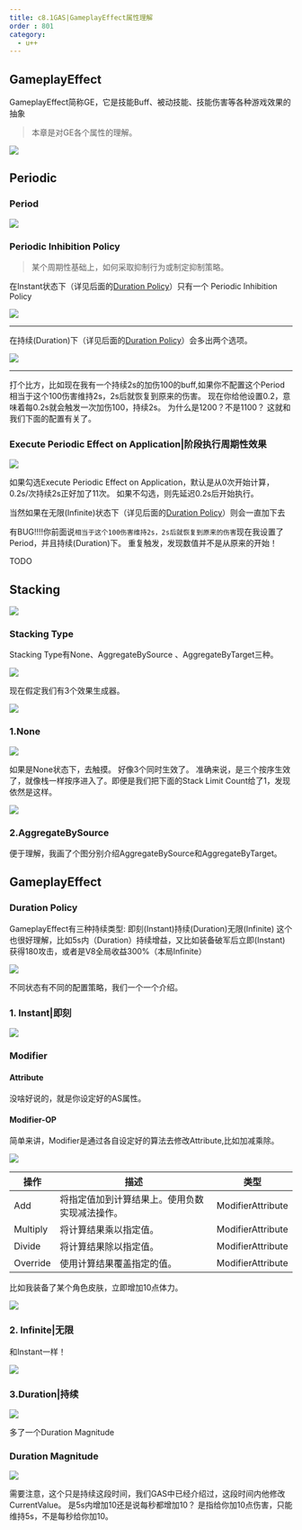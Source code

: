 ```yaml
---
title: c8.1GAS|GameplayEffect属性理解
order : 801
category:
  - u++
---
```


## **GameplayEffect**

GameplayEffect简称GE，它是技能Buff、被动技能、技能伤害等各种游戏效果的抽象

>本章是对GE各个属性的理解。

![](..%2Fassets%2Fgas018.png)

## **Periodic**

### Period

![](..%2Fassets%2Fgas028.png)

### Periodic Inhibition Policy

>某个周期性基础上，如何采取抑制行为或制定抑制策略。

<chatmessage avatar="../../assets/emoji/bqb (2).png" :avatarWidth="40" alignLeft>

在Instant状态下（详见后面的[Duration Policy](#duration-policy)）只有一个 Periodic Inhibition Policy

</chatmessage>

![](..%2Fassets%2Fgas029.png)


<hr>

<chatmessage avatar="../../assets/emoji/bqb (2).png" :avatarWidth="40" alignLeft>

在持续(Duration)下（详见后面的[Duration Policy](#duration-policy)）会多出两个选项。

</chatmessage>

![](..%2Fassets%2Fgas027.png)

<hr>

<chatmessage avatar="../../assets/emoji/bqb (2).png" :avatarWidth="40" alignLeft>
打个比方，比如现在我有一个持续2s的加伤100的buff,如果你不配置这个Period
相当于这个100伤害维持2s，2s后就恢复到原来的伤害。
</chatmessage>

<gifwithbutton src="../../assets/unrealgif/move02.gif"/>

<chatmessage avatar="../../assets/emoji/bqb (2).png" :avatarWidth="40" alignLeft>
现在你给他设置0.2，意味着每0.2s就会触发一次加伤100，持续2s。
</chatmessage>

<gifwithbutton src="../../assets/unrealgif/move03.gif"/>

<chatmessage avatar="../../assets/emoji/hx.png" :avatarWidth="40" >
为什么是1200？不是1100？
</chatmessage>

<chatmessage avatar="../../assets/emoji/bqb (2).png" :avatarWidth="40" alignLeft>
这就和我们下面的配置有关了。
</chatmessage>

### Execute Periodic Effect on Application|阶段执行周期性效果

![](..%2Fassets%2Fgas030.png)

<chatmessage avatar="../../assets/emoji/bqb (2).png" :avatarWidth="40" alignLeft>
如果勾选Execute Periodic Effect on Application，默认是从0次开始计算，0.2s/次持续2s正好加了11次。
如果不勾选，则先延迟0.2s后开始执行。
</chatmessage>

<gifwithbutton src="../../assets/unrealgif/move04.gif"/>

<chatmessage avatar="../../assets/emoji/bqb (2).png" :avatarWidth="40" alignLeft>

当然如果在无限(Infinite)状态下（详见后面的[Duration Policy](#duration-policy)）则会一直加下去

</chatmessage>


<gifwithbutton src="../../assets/unrealgif/move05.gif"/>


<chatmessage avatar="../../assets/emoji/hx.png" :avatarWidth="40" >

有BUG!!!!你前面说`相当于这个100伤害维持2s，2s后就恢复到原来的伤害`现在我设置了Period，并且持续(Duration)下。
重复触发，发现数值并不是从原来的开始！

</chatmessage>

<gifwithbutton src="../../assets/unrealgif/move06.gif"/>

TODO

## Stacking

![](..%2Fassets%2Fgas031.png)

###  Stacking Type

<chatmessage avatar="../../assets/emoji/bqb (2).png" :avatarWidth="40" alignLeft>
Stacking Type有None、AggregateBySource 、AggregateByTarget三种。
</chatmessage>


![](..%2Fassets%2Fgas032.png)

<chatmessage avatar="../../assets/emoji/bqb (2).png" :avatarWidth="40" alignLeft>
现在假定我们有3个效果生成器。
</chatmessage>

![](..%2Fassets%2Fgas034.png)

### **1.None**

![](..%2Fassets%2Fgas033.png)

<chatmessage avatar="../../assets/emoji/bqb (2).png" :avatarWidth="40" alignLeft>
如果是None状态下，去触摸。
</chatmessage>

<gifwithbutton src="../../assets/unrealgif/move07.gif"/>

<chatmessage avatar="../../assets/emoji/hx.png" :avatarWidth="40" >
好像3个同时生效了。
</chatmessage>

<chatmessage avatar="../../assets/emoji/bqb (2).png" :avatarWidth="40" alignLeft>
准确来说，是三个按序生效了，就像栈一样按序进入了。即便是我们把下面的Stack Limit Count给了1，发现依然是这样。
</chatmessage>

![](..%2Fassets%2Fgas035.png)

### **2.AggregateBySource**

<chatmessage avatar="../../assets/emoji/bqb (2).png" :avatarWidth="40" alignLeft>
便于理解，我画了个图分别介绍AggregateBySource和AggregateByTarget。
</chatmessage>


## **GameplayEffect**

### Duration Policy

<chatmessage avatar="../../assets/emoji/bqb (2).png" :avatarWidth="40" alignLeft>
GameplayEffect有三种持续类型: 即刻(Instant)持续(Duration)无限(Infinite)
</chatmessage>

<chatmessage avatar="../../assets/emoji/hx.png" :avatarWidth="40" >
这个也很好理解，比如5s内（Duration）持续增益，又比如装备破军后立即(Instant)获得180攻击，或者是V8全局收益300%（本局Infinite）
</chatmessage>

![](..%2Fassets%2Fgas020.png)

<chatmessage avatar="../../assets/emoji/bqb (2).png" :avatarWidth="40" alignLeft>
不同状态有不同的配置策略，我们一个一个介绍。
</chatmessage>

###  1. **Instant|即刻**

![](..%2Fassets%2Fgas022.png)

### Modifier

#### Attribute

<chatmessage avatar="../../assets/emoji/bqb (2).png" :avatarWidth="40" alignLeft>
没啥好说的，就是你设定好的AS属性。
</chatmessage>

####  Modifier-OP
<chatmessage avatar="../../assets/emoji/bqb (2).png" :avatarWidth="40" alignLeft>
简单来讲，Modifier是通过各自设定好的算法去修改Attribute,比如加减乘除。
</chatmessage>

![](..%2Fassets%2Fgas026.png)

| 操作       | 描述                      | 类型                |
|----------|-------------------------|-------------------|
| Add      | 将指定值加到计算结果上。使用负数实现减法操作。 | ModifierAttribute |
| Multiply | 将计算结果乘以指定值。             | ModifierAttribute |
| Divide   | 将计算结果除以指定值。             | ModifierAttribute |
| Override | 使用计算结果覆盖指定的值。           | ModifierAttribute |

<chatmessage avatar="../../assets/emoji/bqb (2).png" :avatarWidth="40" alignLeft>
比如我装备了某个角色皮肤，立即增加10点体力。
</chatmessage>

![](..%2Fassets%2Fgas025.png)

###  2. **Infinite|无限**

<chatmessage avatar="../../assets/emoji/hx.png" :avatarWidth="40" >
和Instant一样！
</chatmessage>

![](..%2Fassets%2Fgas023.png)

###  3.**Duration|持续**

![](..%2Fassets%2Fgas024.png)

<chatmessage avatar="../../assets/emoji/hx.png" :avatarWidth="40" >
多了一个Duration Magnitude
</chatmessage>

### Duration Magnitude

![](..%2Fassets%2Fgas021.png)

<chatmessage avatar="../../assets/emoji/bqb (2).png" :avatarWidth="40" alignLeft>
需要注意，这个只是持续这段时间，我们GAS中已经介绍过，这段时间内他修改CurrentValue。
</chatmessage>

<chatmessage avatar="../../assets/emoji/hx.png" :avatarWidth="40" >
是5s内增加10还是说每秒都增加10？
</chatmessage>

<chatmessage avatar="../../assets/emoji/bqb (2).png" :avatarWidth="40" alignLeft>
是指给你加10点伤害，只能维持5s，不是每秒给你加10。
</chatmessage>